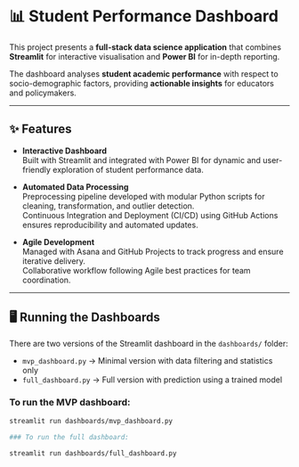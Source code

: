 # 📊 Student Performance Dashboard  

This project presents a **full-stack data science application** that combines **Streamlit** for interactive visualisation and **Power BI** for in-depth reporting.  

The dashboard analyses **student academic performance** with respect to socio-demographic factors, providing **actionable insights** for educators and policymakers.  

---

## ✨ Features  

- **Interactive Dashboard**  
  Built with Streamlit and integrated with Power BI for dynamic and user-friendly exploration of student performance data.  

- **Automated Data Processing**  
  Preprocessing pipeline developed with modular Python scripts for cleaning, transformation, and outlier detection.  
  Continuous Integration and Deployment (CI/CD) using GitHub Actions ensures reproducibility and automated updates.  

- **Agile Development**  
  Managed with Asana and GitHub Projects to track progress and ensure iterative delivery.  
  Collaborative workflow following Agile best practices for team coordination.  

---

## 🖥️ Running the Dashboards  

There are two versions of the Streamlit dashboard in the `dashboards/` folder:  

- `mvp_dashboard.py` → Minimal version with data filtering and statistics only  
- `full_dashboard.py` → Full version with prediction using a trained model  

### To run the MVP dashboard:  

```bash
streamlit run dashboards/mvp_dashboard.py

### To run the full dashboard:  

streamlit run dashboards/full_dashboard.py

